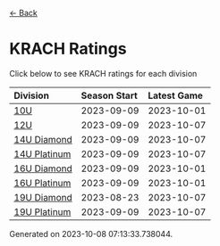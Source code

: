 [<- Back](../readme.md)
# KRACH Ratings
Click below to see KRACH ratings for each division

| Division | Season Start | Latest Game |
| :-- | :-- | :-- |
| [10U](10U-ratings.md) | 2023-09-09 | 2023-10-01 |
| [12U](12U-ratings.md) | 2023-09-09 | 2023-10-07 |
| [14U Diamond](14U-Diamond-ratings.md) | 2023-09-09 | 2023-10-07 |
| [14U Platinum](14U-Platinum-ratings.md) | 2023-09-09 | 2023-10-07 |
| [16U Diamond](16U-Diamond-ratings.md) | 2023-09-09 | 2023-10-01 |
| [16U Platinum](16U-Platinum-ratings.md) | 2023-09-09 | 2023-10-01 |
| [19U Diamond](19U-Diamond-ratings.md) | 2023-08-23 | 2023-10-07 |
| [19U Platinum](19U-Platinum-ratings.md) | 2023-09-09 | 2023-10-07 |

Generated on 2023-10-08 07:13:33.738044.
